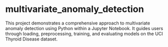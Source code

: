 # multivariate_anomaly_detection
This project demonstrates a comprehensive approach to multivariate anomaly detection using Python within a Jupyter Notebook. It guides users through loading, preprocessing, training, and evaluating models on the UCI Thyroid Disease dataset.
